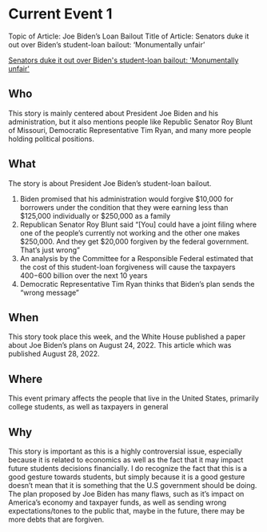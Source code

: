 # Current Event 1

Topic of Article: Joe Biden’s Loan Bailout
Title of Article: Senators duke it out over Biden’s student-loan bailout: ‘Monumentally unfair’

[Senators duke it out over Biden's student-loan bailout: 'Monumentally unfair'](https://nypost.com/2022/08/28/senators-duke-it-out-over-bidens-student-loan-bailout/)

## Who

This story is mainly centered about President Joe Biden and his administration, but it also mentions people like Republic Senator Roy Blunt of Missouri, Democratic Representative Tim Ryan, and many more people holding political positions.

## What

The story is about President Joe Biden’s student-loan bailout.

1. Biden promised that his administration would forgive $10,000 for borrowers under the condition that they were earning less than $125,000 individually or $250,000 as a family
2. Republican Senator Roy Blunt said “[You] could have a joint filing where one of the people’s currently not working and the other one makes $250,000. And they get $20,000 forgiven by the federal government. That’s just wrong”
3. An analysis by the Committee for a Responsible Federal estimated that the cost of this student-loan forgiveness will cause the taxpayers $400-$600 billion over the next 10 years
4. Democratic Representative Tim Ryan thinks that Biden’s plan sends the “wrong message”

## When

This story took place this week, and the White House published a paper about Joe Biden’s plans on August 24, 2022. This article which was published August 28, 2022.

## Where

This event primary affects the people that live in the United States, primarily college students, as well as taxpayers in general

## Why

This story is important as this is a highly controversial issue, especially because it is related to economics as well as the fact that it may impact future students decisions financially. I do recognize the fact that this is a good gesture towards students, but simply because it is a good gesture doesn’t mean that it is something that the U.S government should be doing. The plan proposed by Joe Biden has many flaws, such as it’s impact on America’s economy and taxpayer funds, as well as sending wrong expectations/tones to the public that, maybe in the future, there may be more debts that are forgiven.